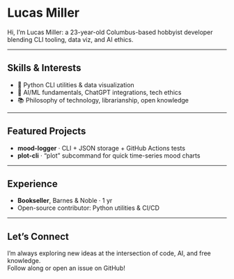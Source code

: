 # Lucas Miller

Hi, I’m Lucas Miller: a 23-year-old Columbus-based hobbyist developer blending CLI tooling, data viz, and AI ethics.

---

## Skills & Interests
- 🚀 Python CLI utilities & data visualization  
- 🤖 AI/ML fundamentals, ChatGPT integrations, tech ethics  
- 📚 Philosophy of technology, librarianship, open knowledge  

---

## Featured Projects
- **mood-logger** · CLI + JSON storage + GitHub Actions tests
- **plot-cli** · “plot” subcommand for quick time-series mood charts

---

## Experience
- **Bookseller**, Barnes & Noble · 1 yr  
- Open-source contributor: Python utilities & CI/CD  

---

## Let’s Connect
I’m always exploring new ideas at the intersection of code, AI, and free knowledge.  
Follow along or open an issue on GitHub!
